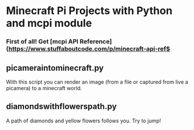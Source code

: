 # Minecraft Pi Projects with Python and mcpi module


### First of all! Get [mcpi API Reference](https://www.stuffaboutcode.com/p/minecraft-api-ref$


## picameraintominecraft.py

With this script you can render an image (from a file or captured from live a picamera) to a minecraft world.

## diamondswithflowerspath.py

A path of diamonds and yellow flowers follows you. Try to jump!




